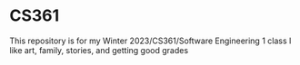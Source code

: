 # CS361
This repository is for my Winter 2023/CS361/Software Engineering 1 class
I like art, family, stories, and getting good grades